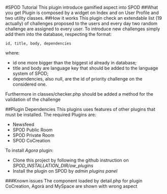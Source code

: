 #SPOD Tutorial
This plugin introduce gamified aspect into SPOD
##What you get
Plugin is composed by a widget on Index and on User Profile and two utility classes.
##How it works
This plugin check an extendable list (19 actually) of challenges proposed to the users and every day two random challenge are assigned to every user.
To introduce new challenges simply add them into the database, respecting the format:
```
id, title, body, dependencies
```
where:
* id one more bigger than the biggest id already in database;
* title and body are language key that should be added to the language system of SPOD;
* dependencies, also null, are the id of priority challenge on the considered one.

Furthermore in classes/checker.php should be added a method for the validation of the challenge

##Plugin Dependencies
This plugins uses features of other plugins that must be installed. The required Plugins are:
* Newsfeed
* SPOD Public Room
* SPOD Private Room
* SPOD CoCreation

To install *Agora* plugin:

* Clone this project by following the github instruction on *SPOD_INSTALLATION_DIR/ow_plugins*
* Install the plugin on SPOD by *admin plugins panel*

###Known issues
The component loaded by detail.php for plugin CoCreation, Agorà and MySpace are shown with wrong aspect
